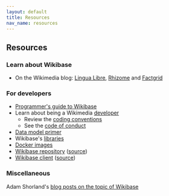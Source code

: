 ```yaml
---
layout: default
title: Resources
nav_name: resources
---
```


## Resources

### Learn about Wikibase

* On the Wikimedia blog: [Lingua Libre](https://wikimediafoundation.org/news/2018/12/14/many-faces-of-wikibase-lingua-libre-makes-%cb%88laengw%c9%99%ca%a4%c9%99z-audible/), [Rhizome](https://wikimediafoundation.org/news/2018/09/06/rhizome-wikibase/) and [Factgrid](https://wikimediafoundation.org/news/2018/08/30/wikibase-illuminati-history/)

### For developers

- [Programmer's guide to Wikibase](https://www.mediawiki.org/wiki/Wikibase/Programmer%27s_guide_to_Wikibase)
- Learn about being a Wikimedia [developer](https://www.mediawiki.org/wiki/Developer_account)
  - Review the [coding conventions](https://www.mediawiki.org/wiki/Wikibase/Coding_conventions)
  - See the [code of conduct](https://www.mediawiki.org/wiki/Code_of_Conduct)
- [Data model primer](https://www.mediawiki.org/wiki/Wikibase/DataModel/Primer)
- Wikibase's [libraries]({{site.url}}/libraries)
- [Docker images](https://hub.docker.com/r/wikibase/)
- [Wikibase repository](https://www.mediawiki.org/wiki/Extension:Wikibase_Repository) ([source](https://phabricator.wikimedia.org/diffusion/EWBA/))
- [Wikibase client](https://www.mediawiki.org/wiki/Extension:Wikibase_Client) ([source](https://phabricator.wikimedia.org/diffusion/EWBA/))

### Miscellaneous

Adam Shorland's [blog posts on the topic of Wikibase](https://addshore.com/tag/wikibase/)


